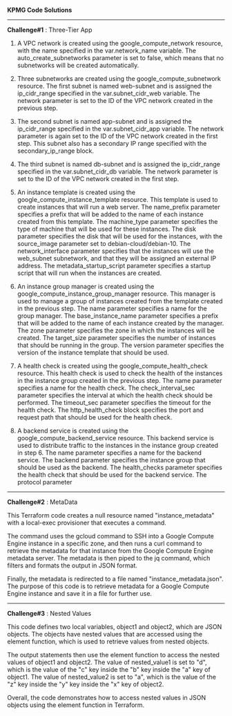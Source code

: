 
**KPMG Code Solutions**

-----------------------------------------------------------------------------------------------------------------------------------------------------------------------
**Challenge#1** : Three-Tier App 

1. A VPC network is created using the google_compute_network resource, with the name specified in the var.network_name variable. The auto_create_subnetworks parameter is set to false, which means that no subnetworks will be created automatically.

2. Three subnetworks are created using the google_compute_subnetwork resource. The first subnet is named web-subnet and is assigned the ip_cidr_range specified in the var.subnet_cidr_web variable. The network parameter is set to the ID of the VPC network created in the previous step.

3. The second subnet is named app-subnet and is assigned the ip_cidr_range specified in the var.subnet_cidr_app variable. The network parameter is again set to the ID of the VPC network created in the first step. This subnet also has a secondary IP range specified with the secondary_ip_range block.

4. The third subnet is named db-subnet and is assigned the ip_cidr_range specified in the var.subnet_cidr_db variable. The network parameter is set to the ID of the VPC network created in the first step.

5. An instance template is created using the google_compute_instance_template resource. This template is used to create instances that will run a web server. The name_prefix parameter specifies a prefix that will be added to the name of each instance created from this template. The machine_type parameter specifies the type of machine that will be used for these instances. The disk parameter specifies the disk that will be used for the instances, with the source_image parameter set to debian-cloud/debian-10. The network_interface parameter specifies that the instances will use the web_subnet subnetwork, and that they will be assigned an external IP address. The metadata_startup_script parameter specifies a startup script that will run when the instances are created.

6. An instance group manager is created using the google_compute_instance_group_manager resource. This manager is used to manage a group of instances created from the template created in the previous step. The name parameter specifies a name for the group manager. The base_instance_name parameter specifies a prefix that will be added to the name of each instance created by the manager. The zone parameter specifies the zone in which the instances will be created. The target_size parameter specifies the number of instances that should be running in the group. The version parameter specifies the version of the instance template that should be used.

7. A health check is created using the google_compute_health_check resource. This health check is used to check the health of the instances in the instance group created in the previous step. The name parameter specifies a name for the health check. The check_interval_sec parameter specifies the interval at which the health check should be performed. The timeout_sec parameter specifies the timeout for the health check. The http_health_check block specifies the port and request path that should be used for the health check.

8. A backend service is created using the google_compute_backend_service resource. This backend service is used to distribute traffic to the instances in the instance group created in step 6. The name parameter specifies a name for the backend service. The backend parameter specifies the instance group that should be used as the backend. The health_checks parameter specifies the health check that should be used for the backend service. The protocol parameter

-----------------------------------------------------------------------------------------------------------------------------------------------------------------------

**Challenge#2** : MetaData

This Terraform code creates a null resource named "instance_metadata" with a local-exec provisioner that executes a command. 

The command uses the gcloud command to SSH into a Google Compute Engine instance in a specific zone, and then runs a curl command to retrieve the metadata for that instance from the Google Compute Engine metadata server. The metadata is then piped to the jq command, which filters and formats the output in JSON format. 

Finally, the metadata is redirected to a file named "instance_metadata.json".
The purpose of this code is to retrieve metadata for a Google Compute Engine instance and save it in a file for further use.

-----------------------------------------------------------------------------------------------------------------------------------------------------------------------

**Challenge#3** : Nested Values

This code defines two local variables, object1 and object2, which are JSON objects. The objects have nested values that are accessed using the element function, which is used to retrieve values from nested objects.

The output statements then use the element function to access the nested values of object1 and object2. The value of nested_value1 is set to "d", which is the value of the "c" key inside the "b" key inside the "a" key of object1. The value of nested_value2 is set to "a", which is the value of the "z" key inside the "y" key inside the "x" key of object2.

Overall, the code demonstrates how to access nested values in JSON objects using the element function in Terraform.
